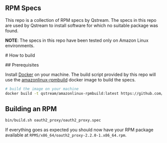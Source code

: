 RPM Specs
---

This repo is a collection of RPM specs by Qstream.
The specs in this repo are used by Qstream to install software for which
no suitable package was found.

**NOTE**: The specs in this repo have been tested only on Amazon Linux
environments.

# How to build

## Prerequisites

Install [Docker](//docker.com) on your machine. The build script
provided by this repo will use the
[amazonlinux-rpmbuild](//github.com/qstream/amazonlinux-rpmbuild) docker
image to build the specs.

```bash
# build the image on your machine
docker build -t qstream/amazonlinux-rpmbuild:latest https://github.com/qstream/amazonlinux-rpmbuild.git\#latest
```

## Building an RPM

```bash
bin/build.sh oauth2_proxy/oauth2_proxy.spec
```

If everything goes as expected you should now have your RPM package
available at `RPMS/x86_64/oauth2_proxy-2.2.0-1.x86_64.rpm`.

